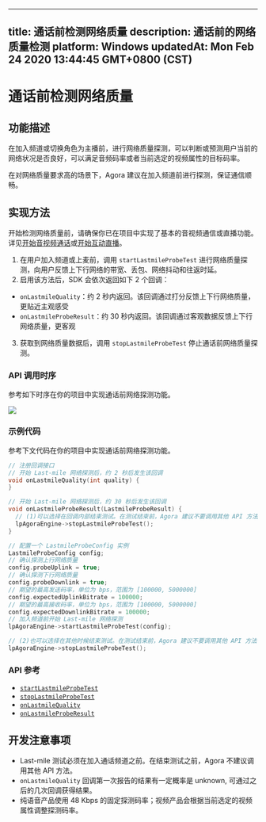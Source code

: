
---
title: 通话前检测网络质量
description: 通话前的网络质量检测
platform: Windows
updatedAt: Mon Feb 24 2020 13:44:45 GMT+0800 (CST)
---
# 通话前检测网络质量
## 功能描述

在加入频道或切换角色为主播前，进行网络质量探测，可以判断或预测用户当前的网络状况是否良好，可以满足音频码率或者当前选定的视频属性的目标码率。

在对网络质量要求高的场景下，Agora 建议在加入频道前进行探测，保证通信顺畅。

## 实现方法

开始检测网络质量前，请确保你已在项目中实现了基本的音视频通信或直播功能。详见[开始音视频通话](../../cn/Voice/start_call_windows.md)或[开始互动直播](../../cn/Voice/start_live_windows.md)。

1. 在用户加入频道或上麦前，调用 `startLastmileProbeTest` 进行网络质量探测，向用户反馈上下行网络的带宽、丢包、网络抖动和往返时延。
2. 启用该方法后，SDK 会依次返回如下 2 个回调：
- `onLastmileQuality`：约 2 秒内返回。该回调通过打分反馈上下行网络质量，更贴近主观感受
- `onLastmileProbeResult`：约 30 秒内返回。该回调通过客观数据反馈上下行网络质量，更客观
3. 获取到网络质量数据后，调用 `stopLastmileProbeTest` 停止通话前网络质量探测。

### API 调用时序

参考如下时序在你的项目中实现通话前网络探测功能。

![](https://web-cdn.agora.io/docs-files/1569465803488)

### 示例代码

参考下文代码在你的项目中实现通话前网络探测功能。

```cpp
// 注册回调接口
// 开始 Last-mile 网络探测后，约 2 秒后发生该回调
void onLastmileQuality(int quality) {
}

// 开始 Last-mile 网络探测后，约 30 秒后发生该回调
void onLastmileProbeResult(LastmileProbeResult) {
  // (1)可以选择在回调内部结束测试。在测试结束前，Agora 建议不要调用其他 API 方法
  lpAgoraEngine->stopLastmileProbeTest();
}

// 配置一个 LastmileProbeConfig 实例
LastmileProbeConfig config;
// 确认探测上行网络质量
config.probeUplink = true;
// 确认探测下行网络质量
config.probeDownlink = true;
// 期望的最高发送码率，单位为 bps，范围为 [100000, 5000000]
config.expectedUplinkBitrate = 100000;
// 期望的最高接收码率，单位为 bps，范围为 [100000, 5000000]
config.expectedDownlinkBitrate = 100000;
// 加入频道前开始 Last-mile 网络探测
lpAgoraEngine->startLastmileProbeTest(config);

// (2)也可以选择在其他时候结束测试。在测试结束前，Agora 建议不要调用其他 API 方法
lpAgoraEngine->stopLastmileProbeTest();
```


### API 参考
* [`startLastmileProbeTest`](https://docs.agora.io/cn/Voice/API%20Reference/cpp/classagora_1_1rtc_1_1_i_rtc_engine.html#adb3ab7a20afca02f5a5ab6fafe026f2b)
* [`stopLastmileProbeTest`](https://docs.agora.io/cn/Voice/API%20Reference/cpp/classagora_1_1rtc_1_1_i_rtc_engine.html#a94f3494035429684a750e1dee7ef1593)
* [`onLastmileQuality`](https://docs.agora.io/cn/Voice/API%20Reference/cpp/classagora_1_1rtc_1_1_i_rtc_engine_event_handler.html#ac7e14d1a26eb35ef236a0662d28d2b33)
* [`onLastmileProbeResult`](https://docs.agora.io/cn/Voice/API%20Reference/cpp/classagora_1_1rtc_1_1_i_rtc_engine_event_handler.html#a44134dfda5d412831fa8e44fa533fca5)

## 开发注意事项

- Last-mile 测试必须在加入通话频道之前。在结束测试之前，Agora 不建议调用其他 API 方法。
- `onLastmileQuality` 回调第一次报告的结果有一定概率是 unknown, 可通过之后的几次回调获得结果。
- 纯语音产品使用 48 Kbps 的固定探测码率；视频产品会根据当前选定的视频属性调整探测码率。
